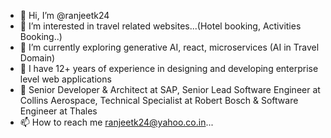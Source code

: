 - 👋 Hi, I’m @ranjeetk24
- 👀 I’m interested in travel related websites...(Hotel booking, Activities Booking..)
- 🌱 I’m currently exploring generative AI, react, microservices (AI in Travel Domain)
- 🌱 I have 12+ years of experience in designing and developing enterprise level web applications
- 🌱 Senior Developer & Architect at SAP, Senior Lead Software Engineer at Collins Aerospace, Technical Specialist at Robert Bosch & Software Engineer at Thales
- 📫 How to reach me ranjeetk24@yahoo.co.in...

<!---
ranjeetk24/ranjeetk24 is a ✨ special ✨ repository because its `README.md` (this file) appears on your GitHub profile.
You can click the Preview link to take a look at your changes.
--->
